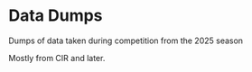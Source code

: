 # Data Dumps

Dumps of data taken during competition from the 2025 season

Mostly from CIR and later.
